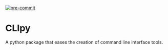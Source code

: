 <!-- [![test](https://github.com/G-Lauz/python-project-template/actions/workflows/test.yml/badge.svg)](https://github.com/G-Lauz/python-project-template/actions/workflows/test.yml)
[![linting: pylint](https://img.shields.io/badge/linting-pylint-yellowgreen)](https://github.com/PyCQA/pylint) -->
[![pre-commit](https://img.shields.io/badge/pre--commit-enabled-brightgreen?logo=pre-commit)](https://github.com/pre-commit/pre-commit)

# CLIpy
A python package that eases the creation of command line interface tools.
